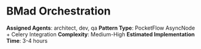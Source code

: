 # BMad Orchestration
**Assigned Agents**: architect, dev, qa
**Pattern Type**: PocketFlow AsyncNode + Celery Integration
**Complexity**: Medium-High
**Estimated Implementation Time**: 3-4 hours
